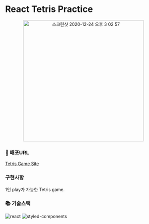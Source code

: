 # React Tetris Practice

<p align="center">
<img width="388" alt="스크린샷 2020-12-24 오후 3 02 57" src="https://user-images.githubusercontent.com/49441876/103065271-88d89280-45f9-11eb-8dd4-4206b273f738.png">
</p>

### 🔗 배포URL
[Tetris Game Site](https://5fe42ecea33d90c212e214b4--blissful-noether-103aed.netlify.app/)

### 구현사항
1인 play가 가능한 Tetris game. <br>


### 📚 기술스택

![react](https://img.shields.io/badge/react-^17.0.1-blue?logo=react)
![styled-components](https://img.shields.io/badge/styledComponents-^5.2.1-blue?logo=styled-components)
